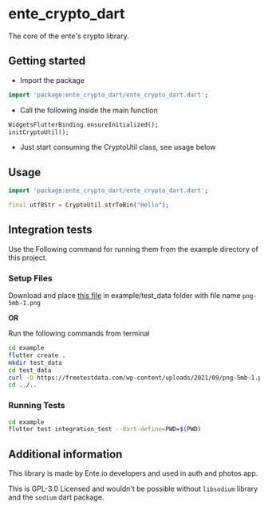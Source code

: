 # ente_crypto_dart
The core of the ente's crypto library.

## Getting started

- Import the package
```dart
import 'package:ente_crypto_dart/ente_crypto_dart.dart';
```
- Call the following inside the main function
```dart
WidgetsFlutterBinding.ensureInitialized();
initCryptoUtil();
```
- Just start consuming the CryptoUtil class, see usage below

## Usage

```dart
import 'package:ente_crypto_dart/ente_crypto_dart.dart';

final utf8Str = CryptoUtil.strToBin("Hello");
```

## Integration tests
Use the Following command for running them from the example directory of this project.

### Setup Files
Download and place [this file](https://github.com/ente-io/ente_crypto_dart/assets/41370460/a5012a0e-00ef-4c08-a001-c1102ea842d9) in example/test_data folder with file name `png-5mb-1.png`

**OR**

Run the following commands from terminal
```bash
cd example
flutter create .
mkdir test_data
cd test_data
curl -O https://freetestdata.com/wp-content/uploads/2021/09/png-5mb-1.png
cd ../..
```

### Running Tests
```bash
cd example
flutter test integration_test --dart-define=PWD=$(PWD)
```

## Additional information

This library is made by Ente.io developers and used in auth and photos app.

This is GPL-3.0 Licensed and wouldn't be possible without `libsodium` library and the `sodium` dart package.